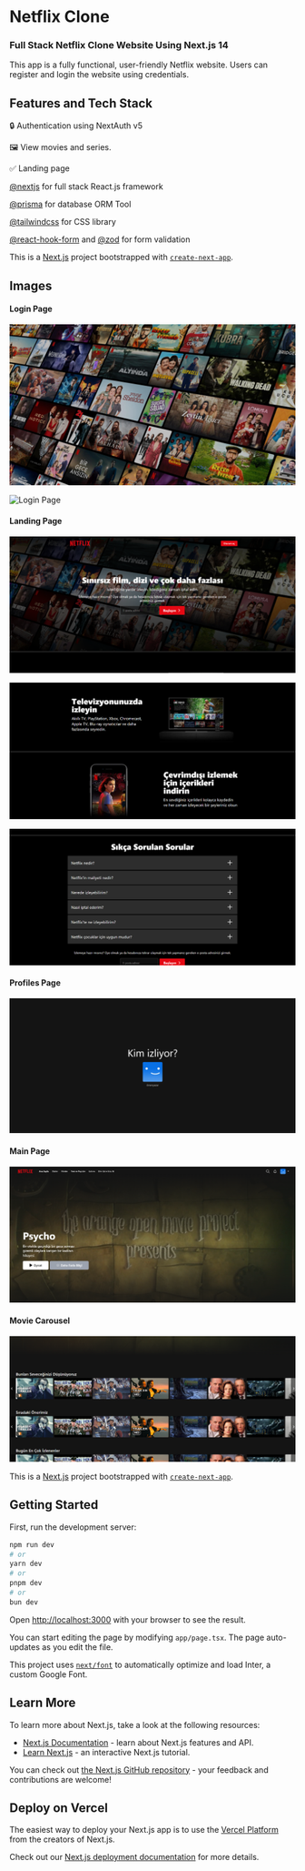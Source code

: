 # Netflix Clone

### Full Stack Netflix Clone Website Using Next.js 14

This app is a fully functional, user-friendly Netflix website. Users can register and login the website using credentials.

## Features and Tech Stack

:lock: Authentication using NextAuth v5

:framed_picture: View movies and series.

:white_check_mark: Landing page

[@nextjs](https://nextjs.org/) for full stack React.js framework

[@prisma](https://x.com/prisma) for database ORM Tool

[@tailwindcss](https://tailwindcss.com/) for CSS library

[@react-hook-form](https://www.react-hook-form.com/) and [@zod](https://zod.dev/) for form validation

This is a [Next.js](https://nextjs.org/) project bootstrapped with [`create-next-app`](https://github.com/vercel/next.js/tree/canary/packages/create-next-app).

## Images

#### Login Page

![Login Page](public/login.jpg)

![Login Page](public/login2.jpg)

#### Landing Page

![Landing Page](public/landing1.png)

![Landing Page](public/landing2.png)

![Landing Page](public/landing3.png)

#### Profiles Page

![Profiles Page](public/profiles.png)

#### Main Page

![Main Page](public/main.png)

#### Movie Carousel

![Movie Carousel](public/slider.png)

This is a [Next.js](https://nextjs.org/) project bootstrapped with [`create-next-app`](https://github.com/vercel/next.js/tree/canary/packages/create-next-app).

## Getting Started

First, run the development server:

```bash
npm run dev
# or
yarn dev
# or
pnpm dev
# or
bun dev
```

Open [http://localhost:3000](http://localhost:3000) with your browser to see the result.

You can start editing the page by modifying `app/page.tsx`. The page auto-updates as you edit the file.

This project uses [`next/font`](https://nextjs.org/docs/basic-features/font-optimization) to automatically optimize and load Inter, a custom Google Font.

## Learn More

To learn more about Next.js, take a look at the following resources:

- [Next.js Documentation](https://nextjs.org/docs) - learn about Next.js features and API.
- [Learn Next.js](https://nextjs.org/learn) - an interactive Next.js tutorial.

You can check out [the Next.js GitHub repository](https://github.com/vercel/next.js/) - your feedback and contributions are welcome!

## Deploy on Vercel

The easiest way to deploy your Next.js app is to use the [Vercel Platform](https://vercel.com/new?utm_medium=default-template&filter=next.js&utm_source=create-next-app&utm_campaign=create-next-app-readme) from the creators of Next.js.

Check out our [Next.js deployment documentation](https://nextjs.org/docs/deployment) for more details.
